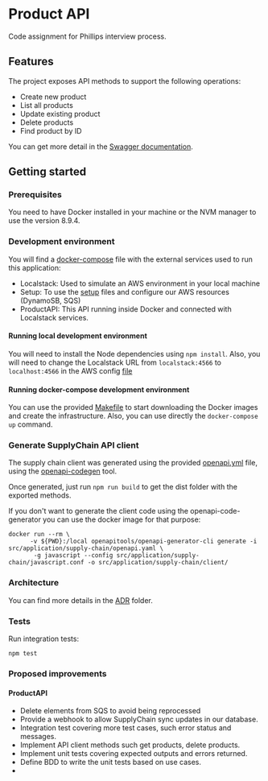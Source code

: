 # Product API
Code assignment for Phillips interview process.

## Features
The project exposes API methods to support the following operations:

- Create new product
- List all products
- Update existing product
- Delete products
- Find product by ID

You can get more detail in the [Swagger documentation](http://localhost:9000/docs/).

## Getting started

### Prerequisites
You need to have Docker installed in your machine or the NVM manager to use the version 8.9.4.

### Development environment
You will find a [docker-compose](docker-compose.yml) file with the external services used to run this application:
- Localstack: Used to simulate an AWS environment in your local machine
- Setup: To use the [setup](setup) files and configure our AWS resources (DynamoSB, SQS)
- ProductAPI: This API running inside Docker and connected with Localstack services.

#### Running local development environment
You will need to install the Node dependencies using `npm install`. Also, you will need to change the 
Localstack URL from `localstack:4566` to `localhost:4566` in the AWS config [file](src/application/aws/config.js.) 

#### Running docker-compose development environment
You can use the provided [Makefile](Makefile) to start downloading the Docker images and create the infrastructure. Also,
you can use directly the `docker-compose up` command.

### Generate SupplyChain API client
The supply chain client was generated using the provided [openapi.yml](src/application/supply-chain/openapi.yml) file,
using the [openapi-codegen](https://github.com/OpenAPITools/openapi-generator) tool.

Once generated, just run `npm run build` to get the dist folder with the exported methods.

If you don't want to generate the client code using the openapi-code-generator you can use the 
docker image for that purpose:

```
docker run --rm \
      -v ${PWD}:/local openapitools/openapi-generator-cli generate -i src/application/supply-chain/openapi.yaml \
       -g javascript --config src/application/supply-chain/javascript.conf -o src/application/supply-chain/client/
```

### Architecture
You can find more details in the [ADR](doc) folder.

### Tests

Run integration tests:

```
npm test
```

### Proposed improvements

#### ProductAPI
- Delete elements from SQS to avoid being reprocessed
- Provide a webhook to allow SupplyChain sync updates in our database.
- Integration test covering more test cases, such error status and messages.
- Implement API client methods such get products, delete products.
- Implement unit tests covering expected outputs and errors returned.
- Define BDD to write the unit tests based on use cases.
- 


